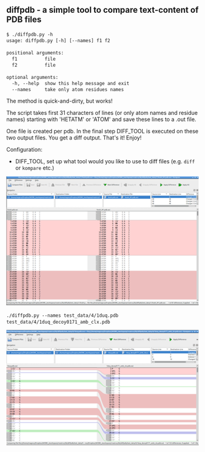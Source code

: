 diffpdb - a simple tool to compare text-content of PDB files
-------------------------------------------------------------------------------

    $ ./diffpdb.py -h
    usage: diffpdb.py [-h] [--names] f1 f2
    
    positional arguments:
      f1          file
      f2          file
    
    optional arguments:
      -h, --help  show this help message and exit
      --names     take only atom residues names

The method is quick-and-dirty, but works!

The script takes first 31 characters of lines (or only atom names and residue names)
starting with 'HETATM' or 'ATOM' and save these lines to a <filename>.out file.

One file is created per pdb. In the final step DIFF_TOOL is executed
 on these two output files. You get a diff output. That's it! Enjoy!

Configuration:

 * DIFF_TOOL, set up what tool would you like to use to diff files (e.g. `diff` or `kompare` etc.)

![screenshot](doc/screenshot.png)

`./diffpdb.py --names test_data/4/1duq.pdb test_data/4/1duq_decoy0171_amb_clx.pdb`

![screenshot](doc/screenshot2.png)

